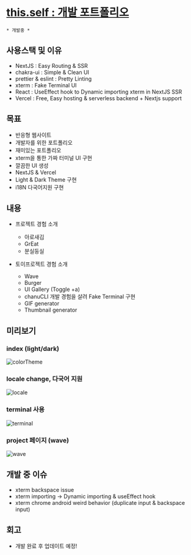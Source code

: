 # [this.self : 개발 포트폴리오](https://oizys18.vercel.app/)
    * 개발중 *

## 사용스택 및 이유

- NextJS : Easy Routing & SSR
- chakra-ui : Simple & Clean UI
- prettier & eslint : Pretty Linting
- xterm : Fake Terminal UI
- React : UseEffect hook to Dynamic importing xterm in NextJS SSR
- Vercel : Free, Easy hosting & serverless backend + Nextjs support

## 목표

- 반응형 웹사이트
- 개발자를 위한 포트폴리오
- 재미있는 포트폴리오
- xterm을 통한 가짜 터미널 UI 구현
- 깔끔한 UI 생성
- NextJS & Vercel 
- Light & Dark Theme 구현
- i18N 다국어지원 구현

## 내용

- 프로젝트 경험 소개
  - 아로새김
  - GrEat
  - 분실둥실

- 토이프로젝트 경험 소개
  - Wave
  - Burger
  - UI Gallery (Toggle +a)
  - chanuCLI 개발 경험을 살려 Fake Terminal 구현
  - GIF generator
  - Thumbnail generator


## 미리보기
### index (light/dark)
![colorTheme](https://user-images.githubusercontent.com/37648340/144833007-a67ca845-4093-4e31-9a41-5bb21a1d03f8.gif)

### locale change, 다국어 지원 
![locale](https://user-images.githubusercontent.com/37648340/144833039-ba50a243-4be8-4f70-97c0-2d7c8990929a.gif)

### terminal 사용
![terminal](https://user-images.githubusercontent.com/37648340/144832609-99fc7954-5eb0-4077-b0ec-2b34f41211bd.gif)

### project 페이지 (wave)
![wave](https://user-images.githubusercontent.com/37648340/144832187-3f64c70b-7daa-4f37-aa98-fad9c0bbc54f.gif)



## 개발 중 이슈

- xterm backspace issue
- xterm importing -> Dynamic importing & useEffect hook
- xterm chrome android weird behavior (duplicate input & backspace input)

## 회고

- 개발 완료 후 업데이트 예정!
